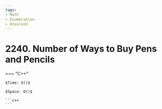 ```yaml
---
tags:
- Math
- Enumeration
- Unsolved
---
```



# 2240. Number of Ways to Buy Pens and Pencils

=== "C++"

    $Time: O()$

    $Space: O()$

    ```c++
    ```